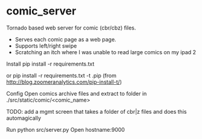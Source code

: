 # comic_server
Tornado based web server for comic (cbr/cbz) files.
- Serves each comic page as a web page.
- Supports left/right swipe
- Scratching an itch where I was unable to read large comics on my ipad 2

Install
pip install -r requirements.txt

or
pip install -r requirements.txt -t .pip
(from http://blog.zoomeranalytics.com/pip-install-t/)

Config
Open comics archive files and extract to folder in ./src/static/comic/<comic_name>

TODO: add a mgmt screen that takes a folder of cbr|z files and does this automagically

Run
python src/server.py
Open hostname:9000
